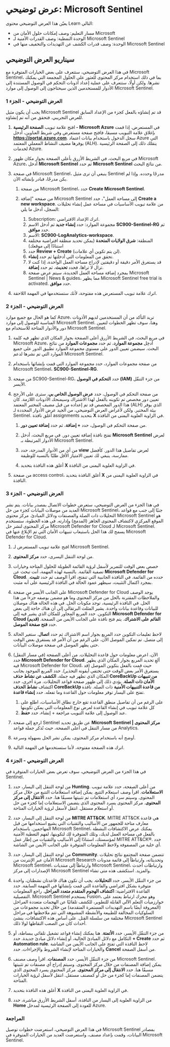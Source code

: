 <!---
---
عرض توضيحي: العنوان: "Microsoft Sentinel" مسار التعلم/الوحدة النمطية/العنوان: "مسار التعلم: وصف قدرات حلول أمان Microsoft؛ الوحدة النمطية 3: وصف قدرات الأمان لـ Microsoft Sentinel؛ الوحدة 3: وصف كيف يوفر Microsoft Sentinel إدارة متكاملة للمخاطر"
---
--->

# عرض توضيحي: Microsoft Sentinel

يعيّن هذا العرض التوضيحي محتوى Learn التالي:

- مسار التعليم: وصف إمكانات حلول الأمان من Microsoft
- الوحدة النمطية: وصف القدرات الأمنية لـ Microsoft Sentinel
- الوحدة: وصف قدرات الكشف عن التهديدات والتخفيف منها في Microsoft Sentinel

## سيناريو العرض التوضيحي

في هذا العرض التوضيحي، ستتعرف على بعض الخيارات المتوفرة مع Microsoft Sentinel، بما في ذلك استخدام مركز المحتوى للعثور على الحلول المجمعة التي يمكنك نشرها.  ولكن أولًا، ستتعرف على عملية إعداد أذونات التحكم في الوصول المستندة إلى الأدوار للمستخدمين الذين سيحتاجون إلى الوصول إلى موارد Microsoft Sentinel.

### العرض التوضيحي - الجزء 1

يجب أن يكون مثيل Microsoft Sentinel قد تم إنشاؤه بالفعل كجزء من الإعداد السابق للعرض التجريبي. فتحقق من أنه تم إنشاؤه.

1. افتح علامة تبويب **الصفحة الرئيسية - Microsoft Azure** في المستعرض.  إذا قمت بإغلاق علامة التبويب مسبقا، فافتح صفحة مستعرض وفي شريط العناوين، أدخل **https://portal.azure.com**. سجل الدخول باستخدام بيانات اعتماد Azure التي يوفرها مضيف النشاط المعملي المعتمد (ALH).  ينقلك ذلك إلى الصفحة الرئيسية لخدمات Azure.

1. في مربع البحث، في الشريط الأزرق بأعلى الصفحة بجوار مكان ظهور Microsoft Azure، أدخل **Microsoft Sentinel** ثم حدد **Microsoft Sentinel** من نتائج البحث.  

1. في صفحة Microsoft Sentinel، ينبغي أن ترى مثيل Sentinel مدرجًا وحدده.  وإذا لم يكن مدرجًا، فبادر بإنشائه الآن.
    1. من صفحة Microsoft Sentinel، حدد **Create Microsoft Sentinel**.

    1. من صفحة "إضافة Microsoft Sentinel إلى مساحة العمل"، حدد **Create a new workspace**. من علامة تبويب الأساسيات في مساحة عمل إنشاء تحليلات السجل، أدخل ما يلي:
        1. Subscription: اترك الإعداد الافتراضي.
        1. مجموعة الموارد: حدد **إنشاء جديد** ثم أدخل الاسم **SC900-Sentinel-RG** ثم حدد **موافق**.
        1. الاسم: **SC900-LogAnalytics-workspace**.
        1. المنطقة: **شرق الولايات المتحدة** (يمكن تحديد منطقة افتراضية مختلفة استنادًا إلى موقعك)
        1. حدد **Review + Create** (لن يتم تكوين أي علامات).
        1. تحقق من المعلومات التي أدخلتها ثم حدد **إنشاء**.
        1. قد يستغرق الأمر دقيقة أو دقيقتين لإدراج مساحة العمل الواحدة، إذا كنت لا تزال لا تراها، فحدد **تحديث**، ثم حدد **إضافة**.
        1. بمجرد إضافة مساحة العمل الجديدة، سيتم عرض صفحة Microsoft Sentinel | News & guides، مما يظهر Microsoft Sentinel free trial is activated.  حدد **موافق**.

1. اترك علامة تبويب المستعرض هذه مفتوحة، لأنك ستستخدمها في المهمة اللاحقة.

### العرض التوضيحي - الجزء 2

كما هو الحال مع جميع موارد Azure، تريد التأكد من أن المستخدمين لديهم الأذونات المناسبة للوصول إلى موارد Microsoft Sentinel. وهنا، سوف تظهر الخطوات لتعيين دور والأدوار المتاحة للاستخدام مع Microsoft Sentinel.  

1. في مربع البحث، في الشريط الأزرق أعلى الصفحة بجوار المكان الذي تظهر فيه كلمة Microsoft Azure، أدخِل **مجموعة الموارد**، ثم حدد **مجموعات الموارد** من نتائج البحث. سيضمن تعيين الدور على مستوى مجموعة الموارد تطبيق الدور على جميع الموارد التي تم نشرها لدعم Microsoft Sentinel.

1. من صفحة مجموعات الموارد، حدد مجموعة الموارد التي قمت بإنشائها باستخدام Microsoft Sentinel، **SC900-Sentinel-RG**.

1. من صفحة SC900-Sentinel-RG، حدد **التحكم في الوصول (IAM)** من جزء التنقّل الأيسر.

1. من صفحة التحكم في الوصول، حدد **عرض الوصول الخاص بي**.  سترى على الأرجح تعيين دور مخصص تم تكوينه بالفعل لهذا الاشتراك وسيمنحك الأذونات اللازمة.  كان هذا الدور المخصص قد تم إعداده من قبل مضيف المختبر المعتمد (ALH) الذي يوفر بيئة المختبر. ولكن لأغراض العرض التوضيحي، من الجيد عرض الأدوار المحددة لـ Sentinel.  أغلق نافذة assignments بتحديد **X** في الزاوية العلوية اليمنى من النافذة.

    1. من صفحة التحكم في الوصول، حدد **+ إضافة**، ثم حدد **إضافة تعيين دور**.

    1. تفتح نافذة إضافة تعيين دور.  في مربع البحث، أدخل **Microsoft Sentinel** لعرض الأدوار المرتبطة بـ Microsoft Sentinel.
    1. من أي من الأدوار المدرجة، حدد **view** لعرض تفاصيل هذا الدور.  كأفضل ممارسة، ينبغي لك تعيين الامتياز الأقل طلبًا بالنسبة للوظيفة.  

    1. أغلق هذه النافذة بتحديد **X** في الزاوية العلوية اليمنى من النافذة.

1. من صفحة access control، أغلق النافذة بتحديد **X** في الزاوية العلوية اليمنى من النافذة.

### العرض التوضيحي - الجزء 3

في هذا الجزء من العرض التوضيحي، ستعرض خطوات الاتصال بمصدر بيانات. يتم نشر العديد من موصلات البيانات كجزء من حل Microsoft Sentinel، جنبًا إلى جنب مع قواعد التحليلات ذات الصلة والمصنفات ودلائل المبادئ. مركز محتوى Microsoft Sentinel هو الموقع المركزي لاكتشاف المحتوى الجاهز (المدمج) وإدارته. في هذه الخطوة، ستستخدم مركز المحتوى لنشر حل Microsoft Defender for Cloud لـ Microsoft Sentinel.  يسمح لك هذا الحل باستيعاب تنبيهات الأمان التي تم الإبلاغ عنها في Microsoft Defender for Cloud.

1. افتح علامة تبويب المستعرض لـ Microsoft Sentinel.

1. من لوحة التنقل اليسرى، حدد **مركز المحتوى**.

1. خصص بعض الوقت للتمرير لأسفل لرؤية القائمة الطويلة للحلول المتاحة وخيارات تصفية القائمة.  بالنسبة لهذه المهمة، أنت تبحث عن **Microsoft Defender for Cloud**.  حدده من القائمة.  في النافذة الجانبية التي تنفتح، اقرأ الوصف ثم حدد **تثبيت**.  بمجرد اكتمال التثبيت، سيظهر عمود الحالة في النافذة الرئيسية على أنه مثبت.

1. على الجانب الأيسر من صفحة Microsoft Defender for Cloud يوجد الوصف والملاحظات المقترنة بالحل من مركز المحتوى وما هو مضمن بوصفه جزءاً من هذا الحل.  في النافذة الرئيسية، توجد مكونات الحل.  في هذه الحالة هناك موصلان للبيانات وقاعدة بيانات واحدة. يشير المثلث البرتقالي إلى أن هناك حاجة إلى بعض التكوين. حدد المربع المجاور للمكان الذي يشير فيه إلى **Microsoft Defender for Cloud (قديم) القائم على الاشتراك**.  يتم فتح نافذة على الجانب الأيمن من الصفحة.  حدد **فتح صفحة الموصل**.

1. لاحظ تعليمات التكوين  حدد المربع بجوار اسم الاشتراك ثم حدد **اتصال**.  ستغير الحالة إلى متصل.  تم تمكين الموصل الآن، على الرغم من أن الأمر قد يستغرق بعض الوقت حتى يظهر الموصل في صفحة موصلات البيانات.  

1. الآن، اعرض معلومات حول قاعدة التحليلات.  من أعلى الصفحة (في مسار التنقل) حدد **Microsoft Defender for Cloud**. ألغِ تحديد المربع بجوار المكان الذي يظهر فيه Microsoft Defender for Cloud، حيث قمت بالفعل بتكوين الموصل (قد يستغرق الأمر بعض الوقت حتى تختفي أيقونة التحذير). حدد المربع الموجود بجانب المكان الذي تظهر فيه جملة، **الكشف عن نشاط حذف CoreBackUp من تنبيهات الأمان ذات الصلة**.  يؤدي ذلك إلى ظهور صفحة قواعد التحليلات.  مرة أخرى، حدد اكتشاف **نشاط الحذف CoreBackUp من قاعدة التنبيهات الأمنية** ذات الصلة. نافذة تفتح على اليسار توفر معلومات حول القاعدة وما تفعله.  حدد **إنشاء قاعدة**.  
    1. على الرغم من أن تفاصيل منطق القاعدة تقع خارج نطاق الأساسيات، اطلع على كل علامة تبويب في إنشاء القاعدة لعرض نوع المعلومات التي يمكن تكوينها
    1. عند الوصول إلى علامة التبويب مراجعة + إنشاء، حدد **حفظ**.

1. ارجع إلى صفحة Sentinel عن طريق تحديد **Microsoft Sentinel | مركز المحتوى** من مسار التنقل في أعلى الصفحة، حيث تُذكر جملة قواعد Analytics.

1. أوضح أنه باستخدام مركز المحتوى، يمكن نشر الحل بسهولة وسرعة.

1. اترك هذه الصفحة مفتوحة، لأننا ستستخدمها في المهمة التالية.

### العرض التوضيحي - الجزء 4

في هذا الجزء من العرض التوضيحي، سوف تعرض بعض الخيارات المتوفرة في Sentinel.

1. من لوحة التنقل إلى اليسار، حدد **Hunting**.  من أعلى الصفحة، حدد علامة تبويب **الاستعلامات**. اقرأ وصف استعلام التتبع. يمكن إضافة استعلامات التتبع من خلال مركز المحتوى. وسيتم سرد أي استعلامات تم تثبيتها مسبقًا هنا. حدد **الانتقال إلى مركز المحتوى**.  مركز المحتوى يسرد المحتوى الذي يتضمن الاستعلامات إما كجزء من حل أو استعلام مستقل.  انتقل لأسفل لرؤية الخيارات المتاحة.

1. من لوحة التنقل إلى اليسار، حدد **MITRE ATT&CK**.  MITRE ATT&CK هي قاعدة معارف متاحة للجمهور من الأساليب والتقنيات التي يشيع استخدامها من قبل المهاجمين. باستخدام Microsoft Sentinel، يمكنك عرض الاكتشافات النشطة بالفعل في مساحة العمل لديك، وتلك المتوفرة لك لتكوينها، لفهم التغطية الأمنية لمؤسستك، استنادًا إلى الأساليب والتقنيات من إطار عمل MITRE ATT&CK®.  حدد أي خلية من المصفوفة ولاحظ المعلومات المتوفرة على الجانب الأيمن من الشاشة.  

1. من لوحة التنقل إلى اليسار، حدد **Community**. تتضمن صفحة المجتمع نتائج تحليلات الأمان عبر الإنترنت من Microsoft Research وتحديثاته، وارتباطاً إلى قائمة مدونات Microsoft Sentinel، وارتباطاً إلى منتديات Microsoft Sentinel، وارتباطات أحدث الإصدارات إلى مركز Microsoft Sentinel والمزيد. استكشف هذه متى تشاء.

1. من جزء التنقّل الأيسر، حدد **التحليلات**.  يجب أن تكون هناك قاعدتان نشطتان، واحدة متوفرة بشكل افتراضي والقاعدة التي قمت بإنشائها في المهمة السابقة. حدد القاعدة الافتراضية: **اكتشاف الهجوم المتقدم متعدد المراحل**.  راجع المعلومات التفصيلية.  Microsoft Sentinel يستخدم Fusion، وهو محرك ارتباط يعتمد على خوارزميات التعلم الآلي القابلة للتطوير، للكشف تلقائيًا عن الهجمات متعددة المراحل (المعروفة أيضًا باسم التهديدات المستمرة المتقدمة) من خلال تحديد مجموعات من السلوكيات المخالفة للطبيعة والأنشطة المشبوهة التي تتم ملاحظتها في مراحل مختلفة من سلسلة القتل. على أساس هذه الاكتشافات، ينشئ Microsoft Sentinel أحداث كان من الصعب التقاطها لولا ذلك.

1. من جزء التنقّل الأيسر، حدد **الأتمتة**.  هنا يمكنك إنشاء قواعد تشغيل تلقائي ببساطة، أو التكامل مع دلائل المبادئ الحالية، أو إنشاء دلائل مبادئ جديدة.  حدد **+ Create** ثم حدد **Automation rule**.  لاحظ النافذة التي تفتح على الجانب الأيمن من الشاشة والخيارات المتاحة لإنشاء الشروط والإجراءات.  حدد **Cancel** من أسفل الصفحة.

1. من جزء التنقّل الأيسر، حدد **المصنفات**. اقرأ وصف مصنف Microsoft Sentinel.  يمكن إضافة المصنفات من خلال مركز المحتوى. وسيتم إدراج أي مصنفات تم تثبيتها مسبقًا هنا. حدد **الانتقال إلى مركز المحتوى**.  مركز المحتوى يسرد المحتوى الذي يتضمن المصنفات إما كجزء من حل أو كمصنف مستقل. انتقل لأسفل لرؤية الخيارات المتاحة.

1. أغلق هذه النافذة بتحديد **X** في الزاوية العلوية اليمنى من النافذة.

1. من الزاوية العلوية إلى اليسار من النافذة، أسفل الشريط الأزرق مباشرة، حدد **Home** للعودة إلى الصفحة الرئيسية لمدخل Azure.  

### المراجعة

في هذا العرض التوضيحي، استعرضت خطوات توصيل Microsoft Sentinel بمصادر البيانات، وقمت بإعداد مصنف، واستعرضت العديد من الخيارات المتوفرة في Microsoft Sentinel.
